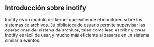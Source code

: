 ## Introducción sobre inotify ##

Inotify es un modulo del kernel que exitiende el monitoreo sobre los sistemas de archivos. Su biblioteca de usuario permite supervisar las operaciones del sistema de archivos, tales como leer, escribir y crear. Inotify es fácil de usar, y mucho más eficiente al basarse en un sistema similar a eventos.


